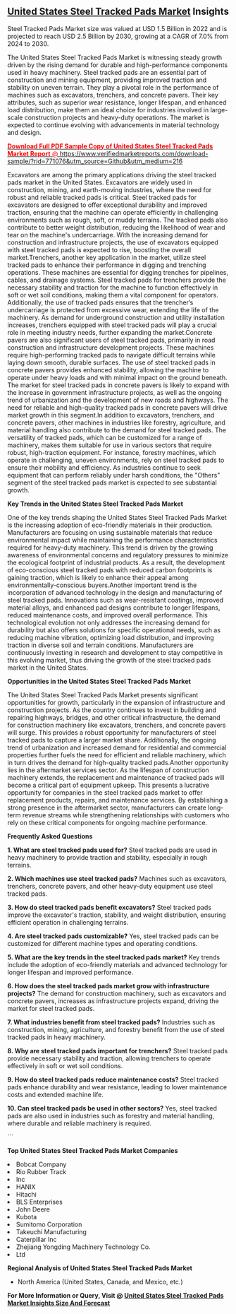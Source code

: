 <h2><a href="https://www.verifiedmarketreports.com/download-sample/?rid=771076&amp;utm_source=Github&amp;utm_medium=216" target="_blank">United States Steel Tracked Pads Market</a> Insights</h2><p>Steel Tracked Pads Market size was valued at USD 1.5 Billion in 2022 and is projected to reach USD 2.5 Billion by 2030, growing at a CAGR of 7.0% from 2024 to 2030.</p><p><p>The United States Steel Tracked Pads Market is witnessing steady growth driven by the rising demand for durable and high-performance components used in heavy machinery. Steel tracked pads are an essential part of construction and mining equipment, providing improved traction and stability on uneven terrain. They play a pivotal role in the performance of machines such as excavators, trenchers, and concrete pavers. Their key attributes, such as superior wear resistance, longer lifespan, and enhanced load distribution, make them an ideal choice for industries involved in large-scale construction projects and heavy-duty operations. The market is expected to continue evolving with advancements in material technology and design. <a href="#"><p><span class=""><span style="color: #ff0000;"><strong>Download Full PDF Sample Copy of United States Steel Tracked Pads Market Report</strong> @ </span><a href="https://www.verifiedmarketreports.com/download-sample/?rid=771076&amp;utm_source=Github&amp;utm_medium=216" target="_blank">https://www.verifiedmarketreports.com/download-sample/?rid=771076&amp;utm_source=Github&amp;utm_medium=216</a></span></p></a></p><p>Excavators are among the primary applications driving the steel tracked pads market in the United States. Excavators are widely used in construction, mining, and earth-moving industries, where the need for robust and reliable tracked pads is critical. Steel tracked pads for excavators are designed to offer exceptional durability and improved traction, ensuring that the machine can operate efficiently in challenging environments such as rough, soft, or muddy terrains. The tracked pads also contribute to better weight distribution, reducing the likelihood of wear and tear on the machine's undercarriage. With the increasing demand for construction and infrastructure projects, the use of excavators equipped with steel tracked pads is expected to rise, boosting the overall market.Trenchers, another key application in the market, utilize steel tracked pads to enhance their performance in digging and trenching operations. These machines are essential for digging trenches for pipelines, cables, and drainage systems. Steel tracked pads for trenchers provide the necessary stability and traction for the machine to function effectively in soft or wet soil conditions, making them a vital component for operators. Additionally, the use of tracked pads ensures that the trencher’s undercarriage is protected from excessive wear, extending the life of the machinery. As demand for underground construction and utility installation increases, trenchers equipped with steel tracked pads will play a crucial role in meeting industry needs, further expanding the market.Concrete pavers are also significant users of steel tracked pads, primarily in road construction and infrastructure development projects. These machines require high-performing tracked pads to navigate difficult terrains while laying down smooth, durable surfaces. The use of steel tracked pads in concrete pavers provides enhanced stability, allowing the machine to operate under heavy loads and with minimal impact on the ground beneath. The market for steel tracked pads in concrete pavers is likely to expand with the increase in government infrastructure projects, as well as the ongoing trend of urbanization and the development of new roads and highways. The need for reliable and high-quality tracked pads in concrete pavers will drive market growth in this segment.In addition to excavators, trenchers, and concrete pavers, other machines in industries like forestry, agriculture, and material handling also contribute to the demand for steel tracked pads. The versatility of tracked pads, which can be customized for a range of machinery, makes them suitable for use in various sectors that require robust, high-traction equipment. For instance, forestry machines, which operate in challenging, uneven environments, rely on steel tracked pads to ensure their mobility and efficiency. As industries continue to seek equipment that can perform reliably under harsh conditions, the "Others" segment of the steel tracked pads market is expected to see substantial growth.<p><strong>Key Trends in the United States Steel Tracked Pads Market</strong></p><p>One of the key trends shaping the United States Steel Tracked Pads Market is the increasing adoption of eco-friendly materials in their production. Manufacturers are focusing on using sustainable materials that reduce environmental impact while maintaining the performance characteristics required for heavy-duty machinery. This trend is driven by the growing awareness of environmental concerns and regulatory pressures to minimize the ecological footprint of industrial products. As a result, the development of eco-conscious steel tracked pads with reduced carbon footprints is gaining traction, which is likely to enhance their appeal among environmentally-conscious buyers.Another important trend is the incorporation of advanced technology in the design and manufacturing of steel tracked pads. Innovations such as wear-resistant coatings, improved material alloys, and enhanced pad designs contribute to longer lifespans, reduced maintenance costs, and improved overall performance. This technological evolution not only addresses the increasing demand for durability but also offers solutions for specific operational needs, such as reducing machine vibration, optimizing load distribution, and improving traction in diverse soil and terrain conditions. Manufacturers are continuously investing in research and development to stay competitive in this evolving market, thus driving the growth of the steel tracked pads market in the United States.<p><strong>Opportunities in the United States Steel Tracked Pads Market</strong></p><p>The United States Steel Tracked Pads Market presents significant opportunities for growth, particularly in the expansion of infrastructure and construction projects. As the country continues to invest in building and repairing highways, bridges, and other critical infrastructure, the demand for construction machinery like excavators, trenchers, and concrete pavers will surge. This provides a robust opportunity for manufacturers of steel tracked pads to capture a larger market share. Additionally, the ongoing trend of urbanization and increased demand for residential and commercial properties further fuels the need for efficient and reliable machinery, which in turn drives the demand for high-quality tracked pads.Another opportunity lies in the aftermarket services sector. As the lifespan of construction machinery extends, the replacement and maintenance of tracked pads will become a critical part of equipment upkeep. This presents a lucrative opportunity for companies in the steel tracked pads market to offer replacement products, repairs, and maintenance services. By establishing a strong presence in the aftermarket sector, manufacturers can create long-term revenue streams while strengthening relationships with customers who rely on these critical components for ongoing machine performance.<p><strong>Frequently Asked Questions</strong></p><p><strong>1. What are steel tracked pads used for?</strong> Steel tracked pads are used in heavy machinery to provide traction and stability, especially in rough terrains.</p><p><strong>2. Which machines use steel tracked pads?</strong> Machines such as excavators, trenchers, concrete pavers, and other heavy-duty equipment use steel tracked pads.</p><p><strong>3. How do steel tracked pads benefit excavators?</strong> Steel tracked pads improve the excavator's traction, stability, and weight distribution, ensuring efficient operation in challenging terrains.</p><p><strong>4. Are steel tracked pads customizable?</strong> Yes, steel tracked pads can be customized for different machine types and operating conditions.</p><p><strong>5. What are the key trends in the steel tracked pads market?</strong> Key trends include the adoption of eco-friendly materials and advanced technology for longer lifespan and improved performance.</p><p><strong>6. How does the steel tracked pads market grow with infrastructure projects?</strong> The demand for construction machinery, such as excavators and concrete pavers, increases as infrastructure projects expand, driving the market for steel tracked pads.</p><p><strong>7. What industries benefit from steel tracked pads?</strong> Industries such as construction, mining, agriculture, and forestry benefit from the use of steel tracked pads in heavy machinery.</p><p><strong>8. Why are steel tracked pads important for trenchers?</strong> Steel tracked pads provide necessary stability and traction, allowing trenchers to operate effectively in soft or wet soil conditions.</p><p><strong>9. How do steel tracked pads reduce maintenance costs?</strong> Steel tracked pads enhance durability and wear resistance, leading to lower maintenance costs and extended machine life.</p><p><strong>10. Can steel tracked pads be used in other sectors?</strong> Yes, steel tracked pads are also used in industries such as forestry and material handling, where durable and reliable machinery is required.</p>```</p><p><strong>Top United States Steel Tracked Pads Market Companies</strong></p><div data-test-id=""><p><li>Bobcat Company</li><li> Rio Rubber Track</li><li> Inc</li><li> HANIX</li><li> Hitachi</li><li> BLS Enterprises</li><li> John Deere</li><li> Kubota</li><li> Sumitomo Corporation</li><li> Takeuchi Manufacturing</li><li> Caterpillar Inc</li><li> Zhejiang Yongding Machinery Technology Co.</li><li>Ltd</li></p><div><strong>Regional Analysis of&nbsp;United States Steel Tracked Pads Market</strong></div><ul><li dir="ltr"><p dir="ltr">North America&nbsp;(United States, Canada, and Mexico, etc.)</p></li></ul><p><strong>For More Information or Query, Visit @&nbsp;</strong><strong><a href="https://www.verifiedmarketreports.com/product/steel-tracked-pads-market/?utm_source=Github&amp;utm_medium=216" target="_blank">United States Steel Tracked Pads Market Insights Size And Forecast</a></strong></p></div>
